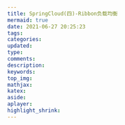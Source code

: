 ```yaml
---
title: SpringCloud(四)-Ribbon负载均衡
mermaid: true
date: 2021-06-27 20:25:23
tags:
categories:
updated:
type:
comments:
description:
keywords:
top_img:
mathjax:
katex:
aside:
aplayer:
highlight_shrink:
---
```

